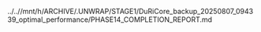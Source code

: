 ../..//mnt/h/ARCHIVE/.UNWRAP/STAGE1/DuRiCore_backup_20250807_094339_optimal_performance/PHASE14_COMPLETION_REPORT.md